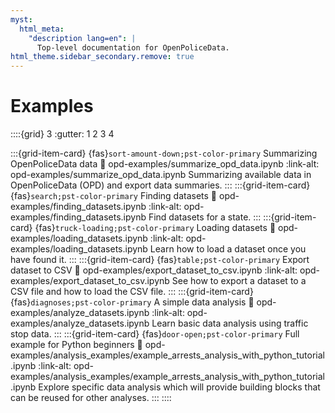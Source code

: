 ```yaml
---
myst:
  html_meta:
    "description lang=en": |
      Top-level documentation for OpenPoliceData.
html_theme.sidebar_secondary.remove: true
---
```


# Examples

::::{grid} 3
:gutter: 1 2 3 4

:::{grid-item-card} {fas}`sort-amount-down;pst-color-primary` Summarizing OpenPoliceData data
:link: opd-examples/summarize_opd_data.ipynb
:link-alt: opd-examples/summarize_opd_data.ipynb
 Summarizing available data in OpenPoliceData (OPD) and export data summaries.
:::
:::{grid-item-card} {fas}`search;pst-color-primary` Finding datasets
:link: opd-examples/finding_datasets.ipynb
:link-alt: opd-examples/finding_datasets.ipynb
Find datasets for a state.
:::
:::{grid-item-card} {fas}`truck-loading;pst-color-primary` Loading datasets
:link: opd-examples/loading_datasets.ipynb
:link-alt: opd-examples/loading_datasets.ipynb
Learn how to load a dataset once you have found it.
:::
:::{grid-item-card} {fas}`table;pst-color-primary` Export dataset to CSV
:link: opd-examples/export_dataset_to_csv.ipynb
:link-alt: opd-examples/export_dataset_to_csv.ipynb
See how to export a dataset to a CSV file and how to load the CSV file.
:::
:::{grid-item-card} {fas}`diagnoses;pst-color-primary` A simple data analysis
:link: opd-examples/analyze_datasets.ipynb
:link-alt: opd-examples/analyze_datasets.ipynb
Learn basic data analysis using traffic stop data.
:::
:::{grid-item-card} {fas}`door-open;pst-color-primary` Full example for Python beginners
:link: opd-examples/analysis_examples/example_arrests_analysis_with_python_tutorial.ipynb
:link-alt: opd-examples/analysis_examples/example_arrests_analysis_with_python_tutorial.ipynb
Explore specific data analysis which will provide building blocks that can be reused for other analyses.
:::
::::


